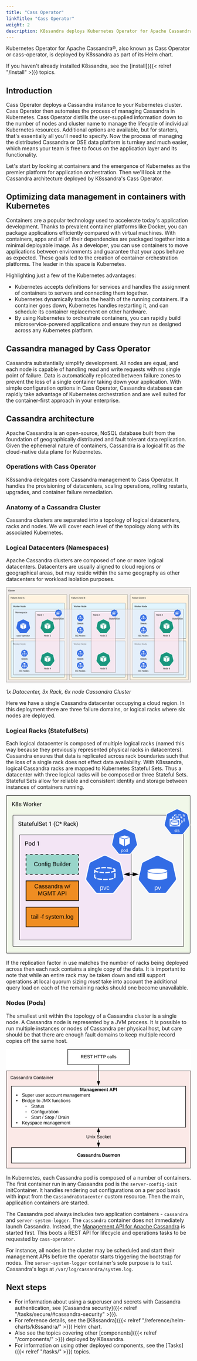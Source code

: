 ```yaml
---
title: "Cass Operator"
linkTitle: "Cass Operator"
weight: 2
description: K8ssandra deploys Kubernetes Operator for Apache Cassandra&reg; to support management tasks in Kubernetes.
---
```


Kubernetes Operator for Apache Cassandra&reg;, also known as Cass Operator or cass-operator, is deployed by K8ssandra as part of its Helm chart. 

If you haven't already installed K8ssandra, see the [install]({{< relref "/install" >}}) topics.

## Introduction

Cass Operator deploys a Cassandra instance to your Kubernetes cluster. Cass Operator then automates the process of managing Cassandra in Kubernetes. Cass Operator distills the user-supplied information down to the number of nodes and cluster name to manage the lifecycle of individual Kubernetes resources. Additional options are available, but for starters, that's essentially all you'll need to specify. Now the process of managing the distributed Cassandra or DSE data platform is turnkey and much easier, which means your team is free to focus on the application layer and its functionality.

Let's start by looking at containers and the emergence of Kubernetes as the premier platform for application orchestration. Then we'll look at the Cassandra architecture deployed by K8ssandra's Cass Operator. 

## Optimizing data management in containers with Kubernetes

Containers are a popular technology used to accelerate today's application development. Thanks to prevalent container platforms like Docker, you can package applications efficiently compared with virtual machines. With containers, apps and all of their dependencies are packaged together into a minimal deployable image. As a developer, you can use containers to move applications between environments and guarantee that your apps behave as expected. These goals led to the creation of container orchestration platforms. The leader in this space is Kubernetes.

Highlighting just a few of the Kubernetes advantages:

* Kubernetes accepts definitions for services and handles the assignment of containers to servers and connecting them together.
* Kubernetes dynamically tracks the health of the running containers. If a container goes down, Kubernetes handles restarting it, and can schedule its container replacement on other hardware.
* By using Kubernetes to orchestrate containers, you can rapidly build microservice-powered applications and ensure they run as designed across any Kubernetes platform.

## Cassandra managed by Cass Operator

Cassandra substantially simplify development. All nodes are equal, and each node is capable of handling read and write requests with no single point of failure. Data is automatically replicated between failure zones to prevent the loss of a single container taking down your application. With simple configuration options in Cass Operator, Cassandra databases can rapidly take advantage of Kubernetes orchestration and are well suited for the container-first approach in your enterprise.

## Cassandra architecture

Apache Cassandra is an open-source, NoSQL database built from the foundation of geographically distributed and fault tolerant data replication. Given the ephemeral nature of containers, Cassandra is a logical fit as _the_ cloud-native data plane for Kubernetes. 

### Operations with Cass Operator

K8ssandra delegates core Cassandra management to Cass Operator. It handles the provisioning of datacenters, scaling operations, rolling restarts, upgrades, and container failure remediation.

### Anatomy of a Cassandra Cluster

Cassandra clusters are separated into a topology of logical datacenters, racks and nodes. We will cover each level of the topology along with its associated Kubernetes.

### Logical Datacenters (Namespaces)

Apache Cassandra clusters are composed of one or more logical datacenters. Datacenters are usually aligned to cloud regions or geographical areas, but may reside within the same geography as other datacenters for workload isolation purposes.

![Single DC, Cassandra Cluster on Kubernetes](cassandra-bootstrap-5.png)

_1x Datacenter, 3x Rack, 6x node Cassandra Cluster_

Here we have a single Cassandra datacenter occupying a cloud region. In this deployment there are three failure domains, or logical racks where six nodes are deployed.

### Logical Racks (StatefulSets)

Each logical datacenter is composed of multiple logical racks (named this way because they previously represented physical racks in datacenters). Cassandra ensures that data is replicated across rack boundaries such that the loss of a single rack does not effect data availability. With K8ssandra, logical Cassandra racks are mapped to Kubernetes Stateful Sets. Thus a datacenter with three logical racks will be composed or three Stateful Sets. Stateful Sets allow for reliable and consistent identity and storage between instances of containers running.

![Single Rack / Stateful Set](cassandra-rack.png)

If the replication factor in use matches the number of racks being deployed across then each rack contains a single copy of the data. It is important to note that while an entire rack may be taken down and still support operations at local quorum sizing _must_ take into account the additional query load on each of the remaining racks should one become unavailable.

### Nodes (Pods)

The smallest unit within the topology of a Cassandra cluster is a single node. A Cassandra node is represented by a JVM process. It _is_ possible to run multiple instances or nodes of Cassandra per physical host, but care should be that there are enough fault domains to keep multiple record copies off the same host.

![Cassandra Pod](cassandra-pod.png)

In Kubernetes, each Cassandra pod is composed of a number of containers. The first container run in any Cassandra pod is the `server-config-init` initContainer. It handles rendering out configurations on a per pod basis with input from the `CassandraDatacenter` custom resource. Then the main, application containers are started. 

The Cassandra pod always includes two application containers - `cassandra` and `server-system-logger`. The `cassandra` container does not immediately launch Cassandra. Instead, the [Management API for Apache Cassandra](https://github.com/datastax/management-api-for-apache-cassandra) is started first. This boots a REST API for lifecycle and operations tasks to be requested by `cass-operator`. 

For instance, all nodes in the cluster may be scheduled and start their management APIs before the operator starts triggering the bootstrap for nodes. The `server-system-logger` container's sole purpose is to `tail` Cassandra's logs at `/var/log/cassandra/system.log`.

## Next steps

* For information about using a superuser and secrets with Cassandra authentication, see [Cassandra security]({{< relref "/tasks/secure/#cassandra-security" >}}).
* For reference details, see the [K8ssandra]({{< relref "/reference/helm-charts/k8ssandra/" >}}) Helm chart.
* Also see the topics covering other [components]({{< relref "/components/" >}}) deployed by K8ssandra. 
* For information on using other deployed components, see the [Tasks]({{< relref "/tasks/" >}}) topics.
